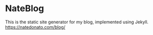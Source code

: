 
# NateBlog
This is the static site generator for my blog, implemented using Jekyll.
https://natedonato.com/blog/
